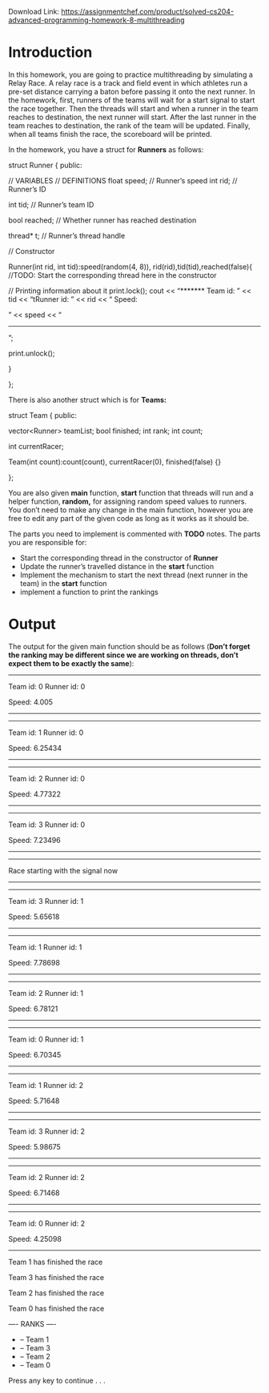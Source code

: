 Download Link: https://assignmentchef.com/product/solved-cs204-advanced-programming-homework-8-multithreading
<br>
<h1>Introduction</h1>

<strong> </strong>In this homework, you are going to practice multithreading by simulating a Relay Race. A relay race is a track and field event in which athletes run a pre-set distance carrying a baton before passing it onto the next runner. In the homework, first, runners of the teams will wait for a start signal to start the race together. Then the threads will start and when a runner in the team reaches to destination, the next runner will start. After the last runner in the team reaches to destination, the rank of the team will be updated. Finally, when all teams finish the race, the scoreboard will be printed.




In the homework, you have a struct for <strong>Runners</strong> as follows:

struct Runner { public:

// VARIABLES // DEFINITIONS       float speed; // Runner’s speed    int rid;      // Runner’s ID

int tid;      // Runner’s team ID

bool reached; // Whether runner has reached destination

thread* t; // Runner’s thread handle




// Constructor

Runner(int rid, int tid):speed(random(4, 8)), rid(rid),tid(tid),reached(false){    //TODO: Start the corresponding thread here in the constructor

// Printing information about it         print.lock();               cout &lt;&lt; “*******
Team id: ” &lt;&lt; tid &lt;&lt; “tRunner id: ” &lt;&lt; rid &lt;&lt; “
Speed:

” &lt;&lt; speed &lt;&lt; “
*******
”;

print.unlock();

}

};

There is also another struct which is for <strong>Teams: </strong>

<strong> </strong>

struct Team { public:

vector&lt;Runner&gt; teamList;  bool finished;     int rank;     int count;

int currentRacer;




Team(int count):count(count), currentRacer(0), finished(false) {}

};

You are also given <strong>main</strong> function, <strong>start </strong>function that threads will run and a helper function,<strong> random,</strong> for assigning random speed values to runners. You don’t need to make any change in the main function, however you are free to edit any part of the given code as long as it works as it should be.




The parts you need to implement is commented with <strong>TODO</strong> notes. The parts you are responsible for:

<ul>

 <li>Start the corresponding thread in the constructor of <strong>Runner</strong></li>

 <li>Update the runner’s travelled distance in the <strong>start</strong> function</li>

 <li>Implement the mechanism to start the next thread (next runner in the team) in the <strong>start</strong> function</li>

 <li>implement a function to print the rankings</li>

</ul>




<h1>Output</h1>

The output for the given main function should be as follows (<strong>Don’t forget the ranking may be different since we are working on threads, don’t expect them to be exactly the same</strong>):

*******

Team id: 0      Runner id: 0

Speed: 4.005

*******

*******

Team id: 1      Runner id: 0

Speed: 6.25434

*******

*******

Team id: 2      Runner id: 0

Speed: 4.77322

*******

*******

Team id: 3      Runner id: 0

Speed: 7.23496

*******




***************************************************************************** *

Race starting with the signal now

***************************************************************************** *

*******

Team id: 3      Runner id: 1

Speed: 5.65618

*******

*******

Team id: 1      Runner id: 1

Speed: 7.78698

*******

*******

Team id: 2      Runner id: 1

Speed: 6.78121

*******

*******

Team id: 0      Runner id: 1

Speed: 6.70345

*******

*******

Team id: 1      Runner id: 2

Speed: 5.71648

*******

*******

Team id: 3      Runner id: 2

Speed: 5.98675

*******

*******

Team id: 2      Runner id: 2

Speed: 6.71468

*******

*******

Team id: 0      Runner id: 2

Speed: 4.25098

*******

Team 1 has finished the race

Team 3 has finished the race

Team 2 has finished the race

Team 0 has finished the race







—- RANKS —-




<ul>

 <li>– Team 1</li>

 <li>– Team 3</li>

 <li>– Team 2</li>

 <li>– Team 0</li>

</ul>

Press any key to continue . . .